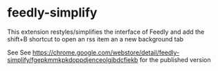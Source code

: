 feedly-simplify
===============

This extension restyles/simplifies the interface of Feedly and add the shift+B shortcut to open an rss item an a new background tab

See See https://chrome.google.com/webstore/detail/feedly-simplify/fgepkmmkpkdoppdjenceolgjbdcfiekb for the published version
